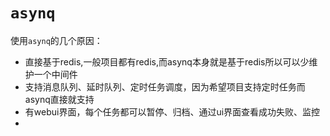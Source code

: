# `asynq`

使用`asynq`的几个原因：
- 直接基于redis,一般项目都有redis,而asynq本身就是基于redis所以可以少维护一个中间件
- 支持消息队列、延时队列、定时任务调度，因为希望项目支持定时任务而asynq直接就支持
- 有webui界面，每个任务都可以暂停、归档、通过ui界面查看成功失败、监控
- 